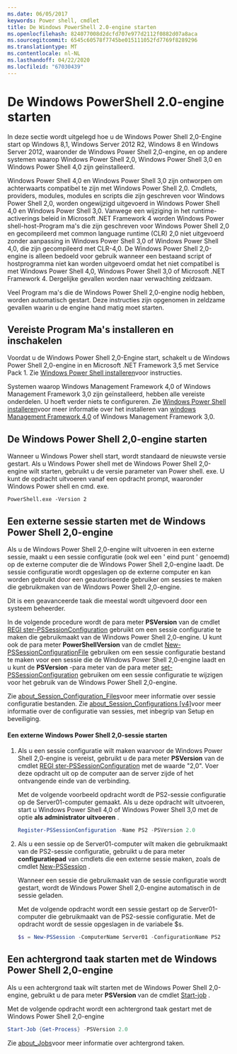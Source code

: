 ```yaml
---
ms.date: 06/05/2017
keywords: Power shell, cmdlet
title: De Windows PowerShell 2.0-engine starten
ms.openlocfilehash: 824077008d2dcfd707e977d2112f0882d07a8aca
ms.sourcegitcommit: 6545c60578f7745be015111052fd7769f8289296
ms.translationtype: MT
ms.contentlocale: nl-NL
ms.lasthandoff: 04/22/2020
ms.locfileid: "67030439"
---
```

# <a name="starting-the-windows-powershell-20-engine"></a>De Windows PowerShell 2.0-engine starten

In deze sectie wordt uitgelegd hoe u de Windows Power Shell 2,0-Engine start op Windows 8,1, Windows Server 2012 R2, Windows 8 en Windows Server 2012, waaronder de Windows Power Shell 2,0-engine, en op andere systemen waarop Windows Power Shell 2,0, Windows Power Shell 3,0 en Windows Power Shell 4,0 zijn geïnstalleerd.

Windows Power Shell 4,0 en Windows Power Shell 3,0 zijn ontworpen om achterwaarts compatibel te zijn met Windows Power Shell 2,0. Cmdlets, providers, modules, modules en scripts die zijn geschreven voor Windows Power Shell 2,0, worden ongewijzigd uitgevoerd in Windows Power Shell 4,0 en Windows Power Shell 3,0. Vanwege een wijziging in het runtime-activerings beleid in Microsoft .NET Framework 4 worden Windows Power shell-host-Program ma's die zijn geschreven voor Windows Power Shell 2,0 en gecompileerd met common language runtime (CLR) 2,0 niet uitgevoerd zonder aanpassing in Windows Power Shell 3,0 of Windows Power Shell 4,0, die zijn gecompileerd met CLR-4,0. De Windows Power Shell 2,0-engine is alleen bedoeld voor gebruik wanneer een bestaand script of hostprogramma niet kan worden uitgevoerd omdat het niet compatibel is met Windows Power Shell 4,0, Windows Power Shell 3,0 of Microsoft .NET Framework 4. Dergelijke gevallen worden naar verwachting zeldzaam.

Veel Program ma's die de Windows Power Shell 2,0-engine nodig hebben, worden automatisch gestart. Deze instructies zijn opgenomen in zeldzame gevallen waarin u de engine hand matig moet starten.

## <a name="installing-and-enabling-required-programs"></a>Vereiste Program Ma's installeren en inschakelen

Voordat u de Windows Power Shell 2,0-Engine start, schakelt u de Windows Power Shell 2,0-engine in en Microsoft .NET Framework 3,5 met Service Pack 1. Zie [Windows Power Shell installeren](../install/Installing-Windows-PowerShell.md)voor instructies.

Systemen waarop Windows Management Framework 4,0 of Windows Management Framework 3,0 zijn geïnstalleerd, hebben alle vereiste onderdelen. U hoeft verder niets te configureren. Zie [Windows Power Shell installeren](../install/Installing-Windows-PowerShell.md)voor meer informatie over het installeren van [windows Management Framework 4,0](https://go.microsoft.com/fwlink/?LinkID=293881) of Windows Management Framework 3,0.

## <a name="how-to-start-the-windows-powershell-20-engine"></a>De Windows Power Shell 2,0-engine starten

Wanneer u Windows Power shell start, wordt standaard de nieuwste versie gestart. Als u Windows Power shell met de Windows Power Shell 2,0-engine wilt starten, gebruikt u de versie parameter van Power shell. exe. U kunt de opdracht uitvoeren vanaf een opdracht prompt, waaronder Windows Power shell en cmd. exe.

```
PowerShell.exe -Version 2
```

## <a name="how-to-start-a-remote-session-with-the-windows-powershell-20-engine"></a>Een externe sessie starten met de Windows Power Shell 2,0-engine

Als u de Windows Power Shell 2,0-engine wilt uitvoeren in een externe sessie, maakt u een sessie configuratie (ook wel een ' eind punt ' genoemd) op de externe computer die de Windows Power Shell 2,0-engine laadt. De sessie configuratie wordt opgeslagen op de externe computer en kan worden gebruikt door een geautoriseerde gebruiker om sessies te maken die gebruikmaken van de Windows Power Shell 2,0-engine.

Dit is een geavanceerde taak die meestal wordt uitgevoerd door een systeem beheerder.

In de volgende procedure wordt de para meter **PSVersion** van de cmdlet [REGI ster-PSSessionConfiguration](https://technet.microsoft.com/library/e9152ae2-bd6d-4056-9bc7-dc1893aa29ea) gebruikt om een sessie configuratie te maken die gebruikmaakt van de Windows Power Shell 2,0-engine. U kunt ook de para meter **PowerShellVersion** van de cmdlet [New-PSSessionConfigurationFile](https://technet.microsoft.com/library/5f3e3633-6e90-479c-aea9-ba45a1954866) gebruiken om een sessie configuratie bestand te maken voor een sessie die de Windows Power Shell 2,0-engine laadt en u kunt de **PSVersion** -para meter van de para meter [set-PSSessionConfiguration](https://technet.microsoft.com/library/b21fbad3-1759-4260-b206-dcb8431cd6ea) gebruiken om een sessie configuratie te wijzigen voor het gebruik van de Windows Power Shell 2,0-engine.

Zie [about_Session_Configuration_Files](https://technet.microsoft.com/library/c7217447-1ebf-477b-a8ef-4dbe9a1473b8)voor meer informatie over sessie configuratie bestanden. Zie [about_Session_Configurations [v4]](https://technet.microsoft.com/library/a2fbe12a-350c-4d04-be50-24102824e3ab)voor meer informatie over de configuratie van sessies, met inbegrip van Setup en beveiliging.

#### <a name="to-start-a-remote-windows-powershell-20-session"></a>Een externe Windows Power Shell 2,0-sessie starten

1. Als u een sessie configuratie wilt maken waarvoor de Windows Power Shell 2,0-engine is vereist, gebruikt u de para meter **PSVersion** van de cmdlet [REGI ster-PSSessionConfiguration](https://technet.microsoft.com/library/e9152ae2-bd6d-4056-9bc7-dc1893aa29ea) met de waarde "2,0". Voer deze opdracht uit op de computer aan de server zijde of het ontvangende einde van de verbinding.

   Met de volgende voorbeeld opdracht wordt de PS2-sessie configuratie op de Server01-computer gemaakt. Als u deze opdracht wilt uitvoeren, start u Windows Power Shell 4,0 of Windows Power Shell 3,0 met de optie **als administrator uitvoeren** .

   ```powershell
   Register-PSSessionConfiguration -Name PS2 -PSVersion 2.0
   ```

2. Als u een sessie op de Server01-computer wilt maken die gebruikmaakt van de PS2-sessie configuratie, gebruikt u de para meter **configuratiepad** van cmdlets die een externe sessie maken, zoals de cmdlet [New-PSSession](https://technet.microsoft.com/library/76f6628c-054c-4eda-ba7a-a6f28daaa26f) .

   Wanneer een sessie die gebruikmaakt van de sessie configuratie wordt gestart, wordt de Windows Power Shell 2,0-engine automatisch in de sessie geladen.

   Met de volgende opdracht wordt een sessie gestart op de Server01-computer die gebruikmaakt van de PS2-sessie configuratie. Met de opdracht wordt de sessie opgeslagen in de variabele $s.

   ```powershell
   $s = New-PSSession -ComputerName Server01 -ConfigurationName PS2
   ```

## <a name="how-to-start-a-background-job-with-the-windows-powershell-20-engine"></a>Een achtergrond taak starten met de Windows Power Shell 2,0-engine

Als u een achtergrond taak wilt starten met de Windows Power Shell 2,0-engine, gebruikt u de para meter **PSVersion** van de cmdlet [Start-job](https://technet.microsoft.com/library/2bc04935-0deb-4ec0-b856-d7290cca6442) .

Met de volgende opdracht wordt een achtergrond taak gestart met de Windows Power Shell 2,0-engine

```powershell
Start-Job {Get-Process} -PSVersion 2.0
```

Zie [about_Jobs](/powershell/module/microsoft.powershell.core/about/about_jobs)voor meer informatie over achtergrond taken.
